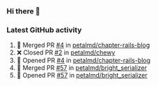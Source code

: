 ### Hi there 👋


### Latest GitHub activity
<!--START_SECTION:activity-->
1. 🎉 Merged PR [#4](https://github.com/petalmd/chapter-rails-blog/pull/4) in [petalmd/chapter-rails-blog](https://github.com/petalmd/chapter-rails-blog)
2. ❌ Closed PR [#2](https://github.com/petalmd/chewy/pull/2) in [petalmd/chewy](https://github.com/petalmd/chewy)
3. 💪 Opened PR [#4](https://github.com/petalmd/chapter-rails-blog/pull/4) in [petalmd/chapter-rails-blog](https://github.com/petalmd/chapter-rails-blog)
4. 🎉 Merged PR [#57](https://github.com/petalmd/bright_serializer/pull/57) in [petalmd/bright_serializer](https://github.com/petalmd/bright_serializer)
5. 💪 Opened PR [#57](https://github.com/petalmd/bright_serializer/pull/57) in [petalmd/bright_serializer](https://github.com/petalmd/bright_serializer)
<!--END_SECTION:activity-->

<!--
**Bhacaz/bhacaz** is a ✨ _special_ ✨ repository because its `README.md` (this file) appears on your GitHub profile.

Here are some ideas to get you started:

- 🔭 I’m currently working on ...
- 🌱 I’m currently learning ...
- 👯 I’m looking to collaborate on ...
- 🤔 I’m looking for help with ...
- 💬 Ask me about ...
- 📫 How to reach me: ...
- 😄 Pronouns: ...
- ⚡ Fun fact: ...
-->
